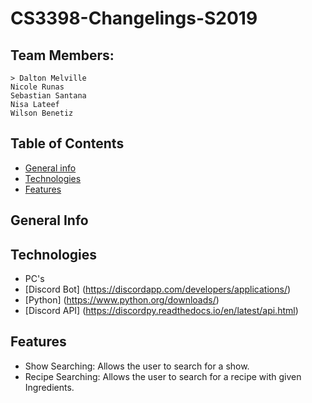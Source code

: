 # CS3398-Changelings-S2019
  ## Team Members:
    > Dalton Melville
    Nicole Runas
    Sebastian Santana
    Nisa Lateef
    Wilson Benetiz

## Table of Contents
* [General info](#general-info)
* [Technologies](#technologies)
* [Features](#features)

## General Info


## Technologies
* PC's
* [Discord Bot] (https://discordapp.com/developers/applications/)
* [Python] (https://www.python.org/downloads/)
* [Discord API] (https://discordpy.readthedocs.io/en/latest/api.html)

## Features
* Show Searching: Allows the user to search for a show.
* Recipe Searching: Allows the user to search for a recipe with given Ingredients.

